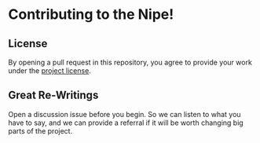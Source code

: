 # Contributing to the Nipe!


## License

By opening a pull request in this repository, you agree to provide your work under the [project license](LICENSE).

## Great Re-Writings

Open a discussion issue before you begin. So we can listen to what you have to say, and we can provide a referral if it will be worth changing big parts of the project.
